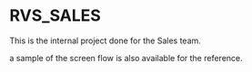 # RVS_SALES
This is the internal project done for the Sales team.

a sample of the screen flow is also available for the reference.
